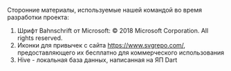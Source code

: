 Сторонние материалы, используемые нашей командой во время разработки проекта:

1. Шрифт Bahnschrift от Microsoft:
   © 2018 Microsoft Corporation. All rights reserved.
2. Иконки для привычек с сайта https://www.svgrepo.com/, предоставляющего их бесплатно для коммерческого использования
3. Hive - локальная база данных, написанная на ЯП Dart
